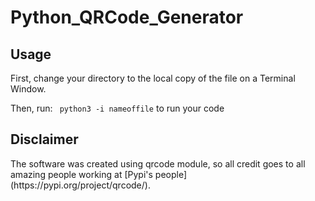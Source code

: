 # Python_QRCode_Generator

<h2> Usage </h2>
<p>First, change your directory to the local copy of the file on a Terminal Window.</p>
<p>Then, run: <code> python3 -i nameoffile</code> to run your code</p>

<h2> Disclaimer </h2>
<p> The software was created using qrcode module, so all credit goes to all amazing people working at [Pypi's people](https://pypi.org/project/qrcode/).</p>
